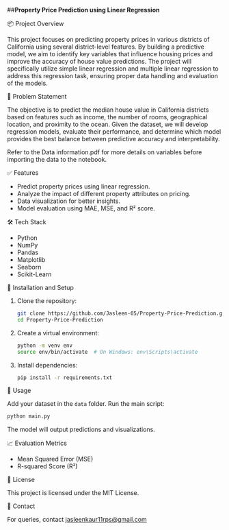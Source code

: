 ##**Property Price Prediction using Linear Regression**

📦 Project Overview

This project focuses on predicting property prices in various districts of California using several district-level features. By building a predictive model, we aim to identify key variables that influence housing prices and improve the accuracy of house value predictions. The project will specifically utilize simple linear regression and multiple linear regression to address this regression task, ensuring proper data handling and evaluation of the models.

🧐 Problem Statement

The objective is to predict the median house value in California districts based on features such as income, the number of rooms, geographical location, and proximity to the ocean. Given the dataset, we will develop regression models, evaluate their performance, and determine which model provides the best balance between predictive accuracy and interpretability.

Refer to the Data information.pdf for more details on variables before importing the data to the notebook.

✅ Features

* Predict property prices using linear regression.
* Analyze the impact of different property attributes on pricing.
* Data visualization for better insights.
* Model evaluation using MAE, MSE, and R² score.

🛠️ Tech Stack

* Python
* NumPy
* Pandas
* Matplotlib
* Seaborn
* Scikit-Learn

🚀 Installation and Setup

1. Clone the repository:

   ```bash
   git clone https://github.com/Jasleen-05/Property-Price-Prediction.git
   cd Property-Price-Prediction
   ```

2. Create a virtual environment:

   ```bash
   python -m venv env
   source env/bin/activate  # On Windows: env\Scripts\activate
   ```

3. Install dependencies:

   ```bash
   pip install -r requirements.txt
   ```

📝 Usage

Add your dataset in the `data` folder.
Run the main script:

  ```bash
  python main.py
  ```
The model will output predictions and visualizations.

📈 Evaluation Metrics

* Mean Squared Error (MSE)
* R-squared Score (R²)

📄 License

This project is licensed under the MIT License.

📧 Contact

For queries, contact jasleenkaur11rps@gmail.com
